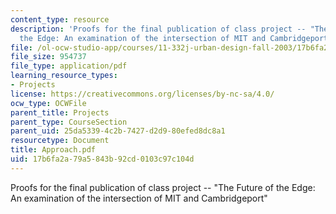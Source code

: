 ```yaml
---
content_type: resource
description: 'Proofs for the final publication of class project -- "The Future of
  the Edge: An examination of the intersection of MIT and Cambridgeport"'
file: /ol-ocw-studio-app/courses/11-332j-urban-design-fall-2003/17b6fa2a79a5843b92cd0103c97c104d_Approach.pdf
file_size: 954737
file_type: application/pdf
learning_resource_types:
- Projects
license: https://creativecommons.org/licenses/by-nc-sa/4.0/
ocw_type: OCWFile
parent_title: Projects
parent_type: CourseSection
parent_uid: 25da5339-4c2b-7427-d2d9-80efed8dc8a1
resourcetype: Document
title: Approach.pdf
uid: 17b6fa2a-79a5-843b-92cd-0103c97c104d
---
```

Proofs for the final publication of class project -- "The Future of the Edge: An examination of the intersection of MIT and Cambridgeport"